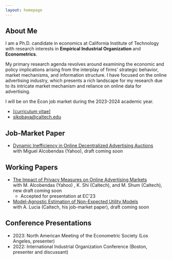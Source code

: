 ```yaml
---
layout: homepage
---
```


## About Me

I am a Ph.D. candidate in economics at California Institute of Technology with research interests in **Empirical Industrial Organization** and **Econometrics**. 

My primary research agenda revolves around examining the economic and policy implications arising from the interplay of firms' strategic behavior, market mechanisms, and information structure. I have focused on the online advertising industry, which presents a rich landscape for my research due to its intricate market mechanism and reliance on online data for advertising.

I will be on the Econ job market during the 2023-2024 academic year. 
- [[curriculum vitae]](assets/files/shunto-kobayashi-cv.pdf)
- sjkobaya@caltech.edu

## Job-Market Paper
- <u>Dynamic Inefficiency in Online Decentralized Advertising Auctions</u>
  <br>
  with Miguel Alcobendas (Yahoo), draft coming soon

## Working Papers
- [<u>The Impact of Privacy Measures on Online Advertising Markets</u>](https://papers.ssrn.com/sol3/papers.cfm?abstract_id=3782889)
   <br>
   with M. Alcobendas (Yahoo) , K. Shi (Caltech), and M. Shum (Caltech), new draft coming soon
   - Accepted for presentation at EC'23
- <u>Model-Agnostic Estimation of Non-Expected Utility Models</u>
   <br>
   with A. Lucia (Caltech, his job-market paper), draft coming soon

## Conference Presentations
- 2023: North American Meeting of the Econometric Society (Los Angeles, presenter)
- 2022: International Industrial Organization Conference (Boston, presenter and discussant)

<!-- {% include_relative _includes/publications.md %} -->

<!-- {% include_relative _includes/services.md %} -->
